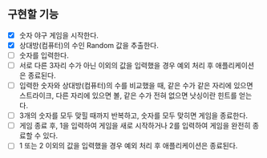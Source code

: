 ## 구현할 기능
- [x] 숫자 야구 게임을 시작한다.
- [x] 상대방(컴퓨터)의 수인 Random 값을 추출한다.
- [ ] 숫자를 입력한다.
- [ ] 서로 다른 3자리 수가 아닌 이외의 값을 입력했을 경우 예외 처리 후 애플리케이션은 종료된다.
- [ ] 입력한 숫자와 상대방(컴퓨터)의 수를 비교했을 때, 같은 수가 같은 자리에 있으면 스트라이크, 다른 자리에 있으면 볼, 같은 수가 전혀 없으면 낫싱이란 힌트를 얻는다.
- [ ] 3개의 숫자를 모두 맞힐 때까지 반복하고, 숫자를 모두 맞히면 게임을 종료한다.
- [ ] 게임 종료 후, 1을 입력하여 게임을 새로 시작하거나 2를 입력하여 게임을 완전히 종료할 수 있다. 
- [ ] 1 또는 2 이외의 값을 입력했을 경우 예외 처리 후 애플리케이션은 종료된다.